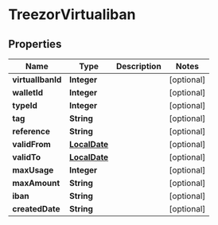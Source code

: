 
# TreezorVirtualiban

## Properties
Name | Type | Description | Notes
------------ | ------------- | ------------- | -------------
**virtualIbanId** | **Integer** |  |  [optional]
**walletId** | **Integer** |  |  [optional]
**typeId** | **Integer** |  |  [optional]
**tag** | **String** |  |  [optional]
**reference** | **String** |  |  [optional]
**validFrom** | [**LocalDate**](LocalDate.md) |  |  [optional]
**validTo** | [**LocalDate**](LocalDate.md) |  |  [optional]
**maxUsage** | **Integer** |  |  [optional]
**maxAmount** | **String** |  |  [optional]
**iban** | **String** |  |  [optional]
**createdDate** | **String** |  |  [optional]



